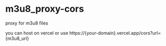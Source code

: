 # m3u8_proxy-cors
proxy for m3u8 files


you can host on vercel or use
https://{your-domain}.vercel.app/cors?url={m3u8_url}
